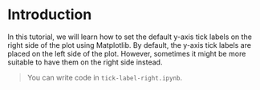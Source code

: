 # Introduction

In this tutorial, we will learn how to set the default y-axis tick labels on the right side of the plot using Matplotlib. By default, the y-axis tick labels are placed on the left side of the plot. However, sometimes it might be more suitable to have them on the right side instead.

> You can write code in `tick-label-right.ipynb`.

